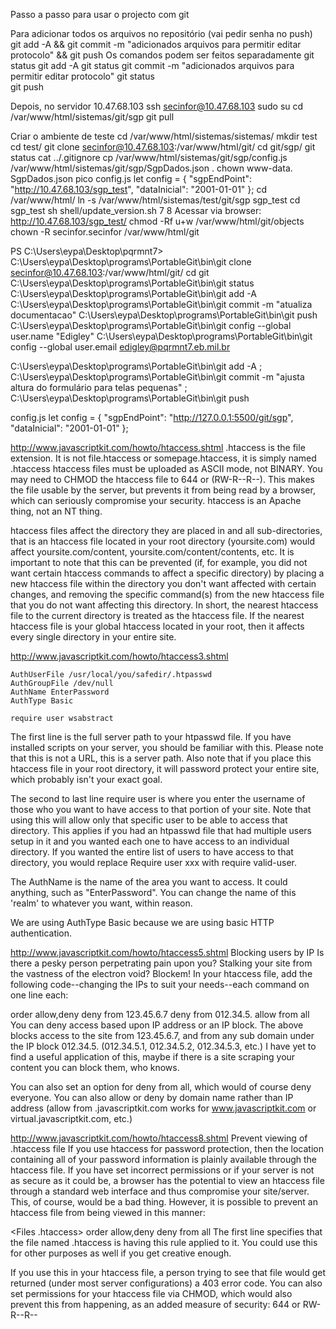Passo a passo para usar o projecto com git

Para adicionar todos os arquivos no repositório (vai pedir senha no push)
	git add -A && git commit -m "adicionados arquivos para permitir editar protocolo" && git push
Os comandos podem ser feitos separadamente
	git status
	git add -A
	git status
	git commit -m "adicionados arquivos para permitir editar protocolo"
	git status	
	git push

Depois, no servidor 10.47.68.103
	ssh secinfor@10.47.68.103
	sudo su
	cd /var/www/html/sistemas/git/sgp
	git pull

Criar o ambiente de teste
	cd /var/www/html/sistemas/sistemas/
	mkdir test
	cd test/
	git clone secinfor@10.47.68.103:/var/www/html/git/
	cd git/sgp/
	git status
	cat ../.gitignore
	cp /var/www/html/sistemas/git/sgp/config.js /var/www/html/sistemas/git/sgp/SgpDados.json .
	chown www-data. SgpDados.json
	pico config.js
		let config = {
			"sgpEndPoint": "http://10.47.68.103/sgp_test",
			"dataInicial": "2001-01-01"
		};
	cd /var/www/html/
	ln -s /var/www/html/sistemas/test/git/sgp sgp_test
	cd sgp_test
	sh shell/update_version.sh 7 8
	Acessar via browser: http://10.47.68.103/sgp_test/
	chmod -Rf u+w /var/www/html/git/objects
	chown -R secinfor.secinfor /var/www/html/git

PS C:\Users\eypa\Desktop\pqrmnt7> C:\Users\eypa\Desktop\programs\PortableGit\bin\git clone secinfor@10.47.68.103:/var/www/html/git/
cd git
C:\Users\eypa\Desktop\programs\PortableGit\bin\git status
C:\Users\eypa\Desktop\programs\PortableGit\bin\git add -A
C:\Users\eypa\Desktop\programs\PortableGit\bin\git commit -m "atualiza documentacao"
C:\Users\eypa\Desktop\programs\PortableGit\bin\git push
C:\Users\eypa\Desktop\programs\PortableGit\bin\git config --global user.name "Edigley"
C:\Users\eypa\Desktop\programs\PortableGit\bin\git config --global user.email edigley@pqrmnt7.eb.mil.br

C:\Users\eypa\Desktop\programs\PortableGit\bin\git add -A ; C:\Users\eypa\Desktop\programs\PortableGit\bin\git commit -m "ajusta altura do formulário para telas pequenas" ; C:\Users\eypa\Desktop\programs\PortableGit\bin\git push

config.js
let config = {
    "sgpEndPoint": "http://127.0.0.1:5500/git/sgp",
    "dataInicial": "2001-01-01"
};


http://www.javascriptkit.com/howto/htaccess.shtml
.htaccess is the file extension. It is not file.htaccess or somepage.htaccess, it is simply named .htaccess
htaccess files must be uploaded as ASCII mode, not BINARY. You may need to CHMOD the htaccess file to 644 or (RW-R--R--).
This makes the file usable by the server, but prevents it from being read by a browser, which can seriously compromise your security.
htaccess is an Apache thing, not an NT thing.

htaccess files affect the directory they are placed in and all sub-directories, that is an htaccess file located in your root directory (yoursite.com) would affect yoursite.com/content, yoursite.com/content/contents, etc. It is important to note that this can be prevented (if, for example, you did not want certain htaccess commands to affect a specific directory) by placing a new htaccess file within the directory you don't want affected with certain changes, and removing the specific command(s) from the new htaccess file that you do not want affecting this directory. In short, the nearest htaccess file to the current directory is treated as the htaccess file. If the nearest htaccess file is your global htaccess located in your root, then it affects every single directory in your entire site.


http://www.javascriptkit.com/howto/htaccess3.shtml

	AuthUserFile /usr/local/you/safedir/.htpasswd
	AuthGroupFile /dev/null
	AuthName EnterPassword
	AuthType Basic

	require user wsabstract

The first line is the full server path to your htpasswd file. If you have installed scripts on your server, you should be familiar with this. Please note that this is not a URL, this is a server path. Also note that if you place this htaccess file in your root directory, it will password protect your entire site, which probably isn't your exact goal.

The second to last line require user is where you enter the username of those who you want to have access to that portion of your site. Note that using this will allow only that specific user to be able to access that directory. This applies if you had an htpasswd file that had multiple users setup in it and you wanted each one to have access to an individual directory. If you wanted the entire list of users to have access to that directory, you would replace Require user xxx with require valid-user.

The AuthName is the name of the area you want to access. It could anything, such as "EnterPassword". You can change the name of this 'realm' to whatever you want, within reason.

We are using AuthType Basic because we are using basic HTTP authentication.


http://www.javascriptkit.com/howto/htaccess5.shtml
Blocking users by IP
Is there a pesky person perpetrating pain upon you? Stalking your site from the vastness of the electron void? Blockem! In your htaccess file, add the following code--changing the IPs to suit your needs--each command on one line each:

order allow,deny
deny from 123.45.6.7
deny from 012.34.5.
allow from all
You can deny access based upon IP address or an IP block. The above blocks access to the site from 123.45.6.7, and from any sub domain under the IP block 012.34.5. (012.34.5.1, 012.34.5.2, 012.34.5.3, etc.) I have yet to find a useful application of this, maybe if there is a site scraping your content you can block them, who knows.

You can also set an option for deny from all, which would of course deny everyone. You can also allow or deny by domain name rather than IP address (allow from .javascriptkit.com works for www.javascriptkit.com or virtual.javascriptkit.com, etc.)

http://www.javascriptkit.com/howto/htaccess8.shtml
Prevent viewing of .htaccess file
If you use htaccess for password protection, then the location containing all of your password information is plainly available through the htaccess file. If you have set incorrect permissions or if your server is not as secure as it could be, a browser has the potential to view an htaccess file through a standard web interface and thus compromise your site/server. This, of course, would be a bad thing. However, it is possible to prevent an htaccess file from being viewed in this manner:

<Files .htaccess>
order allow,deny
deny from all
</Files>
The first line specifies that the file named .htaccess is having this rule applied to it. You could use this for other purposes as well if you get creative enough.

If you use this in your htaccess file, a person trying to see that file would get returned (under most server configurations) a 403 error code. You can also set permissions for your htaccess file via CHMOD, which would also prevent this from happening, as an added measure of security: 644 or RW-R--R--